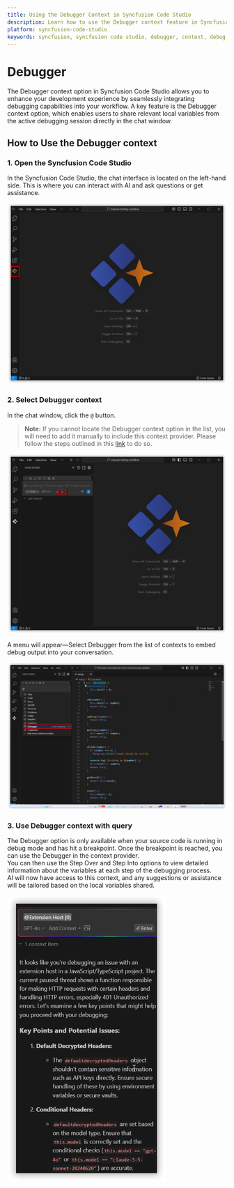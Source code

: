 ```yaml
---
title: Using the Debugger Context in Syncfusion Code Studio
description: Learn how to use the Debugger context feature in Syncfusion Code Studio to enhance your debugging workflow with AI-powered assistance.
platform: syncfusion-code-studio
keywords: syncfusion, syncfusion code studio, debugger, context, debug mode, local variables, developer-tools, productivity
---
```

 
# Debugger 
 
The Debugger context option in Syncfusion Code Studio allows you to enhance your development experience by seamlessly integrating debugging capabilities into your workflow. A key feature is the Debugger context option, which enables users to share relevant local variables from the active debugging session directly in the chat window.
 
## How to Use the Debugger context
 
### 1. Open the Syncfusion Code Studio
 
In the Syncfusion Code Studio, the chat interface is located on the left-hand side. This is where you can interact with AI and ask questions or get assistance.

<img src="../../feature-images/open-chat.png" alt="openchat" />
 
### 2. Select Debugger context
 
In the chat window, click the `@` button.  
> **Note:** If you cannot locate the Debugger context option in the list, you will need to add it manually to include this context provider. Please follow the steps outlined in this [link](/code-studio/features/context-providers/add-more-contextproviders/how-to-configure-more-contextproviders) to do so.

<img src="../../feature-images/click-context.png" alt="clickcontext" />
 
A menu will appear—Select Debugger from the list of contexts to embed debug output into your conversation.

<img src="../../feature-images/debuggerSelect.png" alt="opencontext" />
 
### 3. Use Debugger context with query
 
The Debugger option is only available when your source code is running in debug mode and has hit a breakpoint. Once the breakpoint is reached, you can use the Debugger in the context provider.  
You can then use the Step Over and Step Into options to view detailed information about the variables at each step of the debugging process.  
AI will now have access to this context, and any suggestions or assistance will be tailored based on the local variables shared.

<img src="../../feature-images/debugger-output.png" alt="output" />